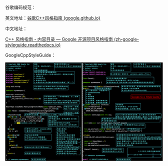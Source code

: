 谷歌编码规范：

英文地址：[谷歌C++风格指南 (google.github.io)](https://google.github.io/styleguide/cppguide.html)

中文地址：

[C++ 风格指南 - 内容目录 — Google 开源项目风格指南 (zh-google-styleguide.readthedocs.io)](https://zh-google-styleguide.readthedocs.io/en/latest/google-cpp-styleguide/contents/)



GoogleCppStyleGuide：

![](./static/GoogleStyle/GoogleCppStyleGuide.png)
